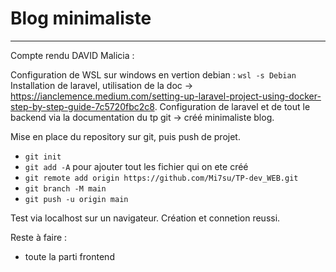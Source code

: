 # Blog minimaliste
***
Compte rendu DAVID Malicia :

Configuration de WSL sur windows en vertion debian : 
```wsl -s Debian```
Installation de laravel, utilisation de la doc -> https://ianclemence.medium.com/setting-up-laravel-project-using-docker-step-by-step-guide-7c5720fbc2c8.
Configuration de laravel et de tout le backend via la documentation du tp git -> créé minimaliste blog.

Mise en place du repository sur git, puis push de projet.
- ```git init```
- ```git add -A``` pour ajouter tout les fichier qui on ete créé
- ```git remote add origin https://github.com/Mi7su/TP-dev_WEB.git```
- ```git branch -M main```
- ```git push -u origin main```

Test via localhost sur un navigateur.
Création et connetion reussi.

Reste à faire :
- toute la parti frontend
